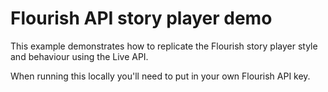 # Flourish API story player demo

This example demonstrates how to replicate the Flourish story player style and behaviour using the Live API.

When running this locally you'll need to put in your own Flourish API key.